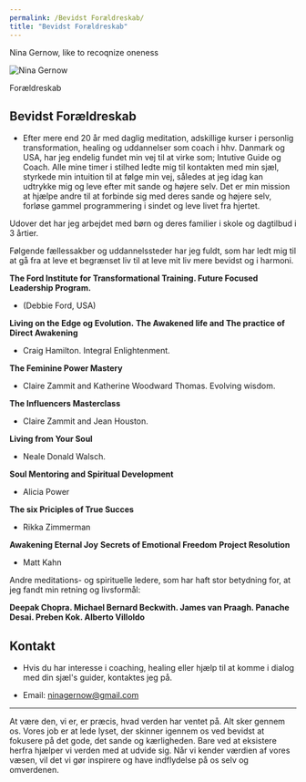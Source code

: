 ```yaml
---
permalink: /Bevidst Forældreskab/
title: "Bevidst Forældreskab"
---
```


Nina Gernow, like to recoqnize oneness

![Nina Gernow](/assets/images/nina-gernow-photo-small01.jpg) 

Forældreskab

## Bevidst Forældreskab

- Efter mere end 20 år med daglig meditation, adskillige kurser i personlig transformation, healing og uddannelser som coach i hhv. Danmark og USA, har jeg endelig fundet min vej til at virke som; Intutive Guide og Coach. Alle mine timer i stilhed ledte mig til kontakten med min sjæl, styrkede min intuition til at følge min vej, således at jeg idag kan udtrykke mig og leve efter mit sande og højere selv. Det er min mission at hjælpe andre til at forbinde sig med deres sande og højere selv, forløse gammel programmering i sindet og leve livet fra hjertet.

Udover det har jeg arbejdet med børn og deres familier i skole og dagtilbud i 3 årtier.

Følgende fællessakber og uddannelssteder har jeg fuldt, som har ledt mig til at gå fra at leve et begrænset liv til at leve mit liv mere bevidst og i harmoni.

**The Ford Institute for Transformational Training. Future Focused Leadership Program.**

 - (Debbie Ford, USA)

**Living on the Edge og Evolution.** **The Awakened life and The practice of Direct Awakening**

 -  Craig Hamilton. Integral Enlightenment.

**The Feminine Power Mastery**

 -  Claire Zammit and Katherine Woodward Thomas. Evolving wisdom.
 
 **The Influencers Masterclass**
 
  -  Claire Zammit and Jean Houston.

**Living from Your Soul**

 -  Neale Donald Walsch.

**Soul Mentoring and Spiritual Development**

 -  Alicia Power

**The six Priciples of True Succes**

 -  Rikka Zimmerman


**Awakening Eternal Joy**
**Secrets of Emotional Freedom**
**Project Resolution**

 - Matt Kahn
 
 Andre meditations- og spirituelle ledere, som har haft stor betydning for, at jeg fandt min retning og livsformål:
 
 **Deepak Chopra. Michael Bernard Beckwith. James van Praagh. Panache Desai. Preben Kok. Alberto Villoldo**

## Kontakt

 - Hvis du har interesse i coaching, healing eller hjælp til at komme i dialog med din sjæl's guider, kontaktes jeg på.
* Email: ninagernow@gmail.com


---

At være den, vi er, er præcis, hvad verden har ventet på. Alt sker gennem os. Vores job er at lede lyset, der skinner igennem os ved bevidst at fokusere på det gode, det sande og kærligheden. Bare ved at eksistere herfra hjælper vi verden med at udvide sig. Når vi kender værdien af vores væsen, vil det vi gør inspirere og have indflydelse på os selv og omverdenen. 



